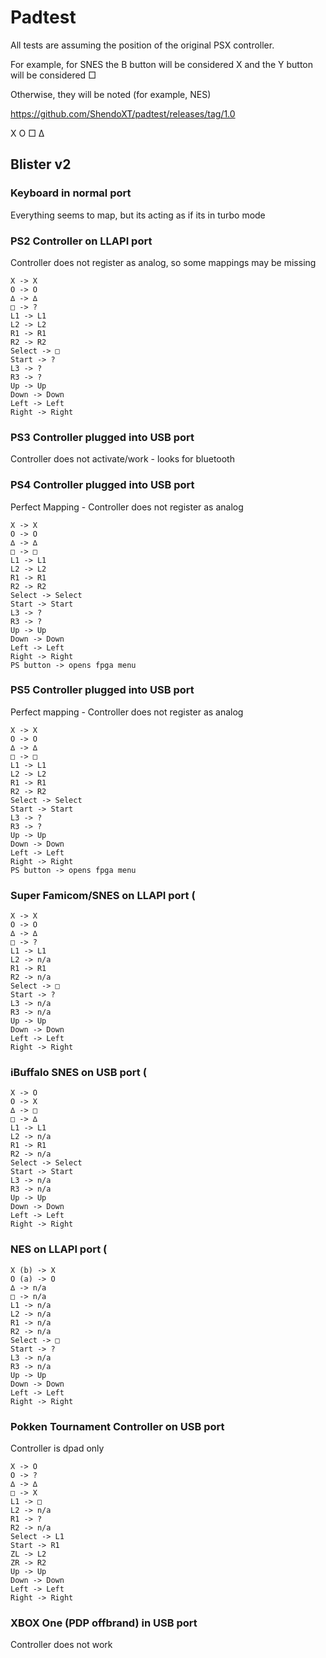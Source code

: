 # Padtest

All tests are assuming the position of the original PSX controller.

For example, for SNES the B button will be considered X and the Y button will be considered □

Otherwise, they will be noted (for example, NES)

https://github.com/ShendoXT/padtest/releases/tag/1.0

X O □ ∆

## Blister v2

### Keyboard in normal port
Everything seems to map, but its acting as if its in turbo mode

### PS2 Controller on LLAPI port
Controller does not register as analog, so some mappings may be missing

```
X -> X
O -> O
∆ -> ∆
□ -> ?
L1 -> L1
L2 -> L2
R1 -> R1
R2 -> R2
Select -> □
Start -> ?
L3 -> ?
R3 -> ?
Up -> Up
Down -> Down
Left -> Left
Right -> Right
```

### PS3 Controller plugged into USB port
Controller does not activate/work - looks for bluetooth

### PS4 Controller plugged into USB port
Perfect Mapping - Controller does not register as analog

```
X -> X
O -> O
∆ -> ∆
□ -> □
L1 -> L1
L2 -> L2
R1 -> R1
R2 -> R2
Select -> Select
Start -> Start
L3 -> ?
R3 -> ?
Up -> Up
Down -> Down
Left -> Left
Right -> Right
PS button -> opens fpga menu
```

### PS5 Controller plugged into USB port
Perfect mapping - Controller does not register as analog

```
X -> X
O -> O
∆ -> ∆
□ -> □
L1 -> L1
L2 -> L2
R1 -> R1
R2 -> R2
Select -> Select
Start -> Start
L3 -> ?
R3 -> ?
Up -> Up
Down -> Down
Left -> Left
Right -> Right
PS button -> opens fpga menu
```

### Super Famicom/SNES on LLAPI port (

```
X -> X
O -> O
∆ -> ∆
□ -> ?
L1 -> L1
L2 -> n/a
R1 -> R1
R2 -> n/a
Select -> □
Start -> ?
L3 -> n/a
R3 -> n/a
Up -> Up
Down -> Down
Left -> Left
Right -> Right
```

### iBuffalo SNES on USB port (

```
X -> O
O -> X
∆ -> □
□ -> ∆
L1 -> L1
L2 -> n/a
R1 -> R1
R2 -> n/a
Select -> Select
Start -> Start
L3 -> n/a
R3 -> n/a
Up -> Up
Down -> Down
Left -> Left
Right -> Right
```

### NES on LLAPI port (

```
X (b) -> X
O (a) -> O
∆ -> n/a
□ -> n/a
L1 -> n/a
L2 -> n/a
R1 -> n/a
R2 -> n/a
Select -> □
Start -> ?
L3 -> n/a
R3 -> n/a
Up -> Up
Down -> Down
Left -> Left
Right -> Right
```

### Pokken Tournament Controller on USB port
Controller is dpad only

```
X -> O
O -> ?
∆ -> ∆
□ -> X
L1 -> □
L2 -> n/a
R1 -> ?
R2 -> n/a
Select -> L1
Start -> R1
ZL -> L2
ZR -> R2
Up -> Up
Down -> Down
Left -> Left
Right -> Right
```

### XBOX One (PDP offbrand) in USB port
Controller does not work


